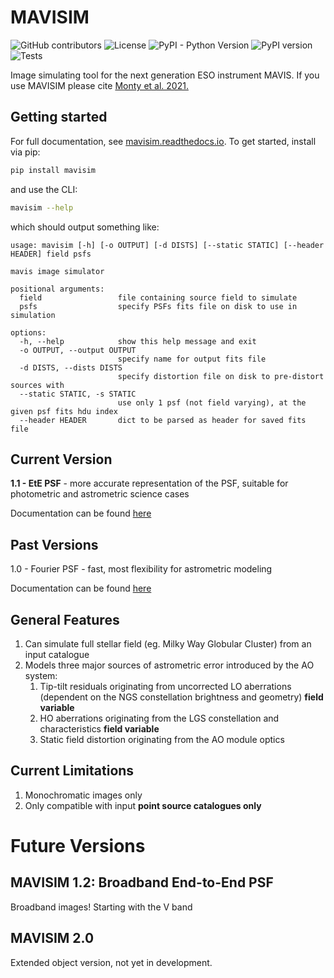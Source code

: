# MAVISIM

<!--- These are examples. See https://shields.io for others or to customize this set of shields. You might want to include dependencies, project status and licence info here --->

![GitHub contributors](https://img.shields.io/github/contributors/smonty93/mavisim) ![License](https://img.shields.io/github/license/smonty93/mavisim)
![PyPI - Python Version](https://img.shields.io/pypi/pyversions/mavisim) ![PyPI version](https://img.shields.io/pypi/v/mavisim)
![Tests](https://github.com/smonty93/mavisim/actions/workflows/tests.yml/badge.svg)

Image simulating tool for the next generation ESO instrument MAVIS. If you use MAVISIM please cite <a href="https://ui.adsabs.harvard.edu/abs/2021MNRAS.507.2192M/abstract" target="_blank"> Monty et al. 2021.</a>

## Getting started
For full documentation, see <a href="https://mavisim.readthedocs.io/en/latest/" target="_blank">mavisim.readthedocs.io</a>. To get started, install via pip:
```bash
pip install mavisim
```
and use the CLI:
```bash
mavisim --help
```
which should output something like:
```
usage: mavisim [-h] [-o OUTPUT] [-d DISTS] [--static STATIC] [--header HEADER] field psfs

mavis image simulator

positional arguments:
  field                 file containing source field to simulate
  psfs                  specify PSFs fits file on disk to use in simulation

options:
  -h, --help            show this help message and exit
  -o OUTPUT, --output OUTPUT
                        specify name for output fits file
  -d DISTS, --dists DISTS
                        specify distortion file on disk to pre-distort sources with
  --static STATIC, -s STATIC
                        use only 1 psf (not field varying), at the given psf fits hdu index
  --header HEADER       dict to be parsed as header for saved fits file

```

## Current Version

**1.1 - EtE PSF** - more accurate representation of the PSF, suitable for photometric and astrometric science cases

Documentation can be found <a href="https://mavisim.readthedocs.io/en/latest/" target="_blank"> here</a>

## Past Versions

1.0 - Fourier PSF - fast, most flexibility for astrometric modeling

Documentation can be found <a href="https://mavisim.readthedocs.io/en/v1.0.3/" target="_blank"> here</a>

## General Features

1. Can simulate full stellar field (eg. Milky Way Globular Cluster) from an input catalogue
2. Models three major sources of astrometric error introduced by the AO system:
   1. Tip-tilt residuals originating from uncorrected LO aberrations (dependent on the NGS constellation brightness and geometry) **field variable**
   2. HO aberrations originating from the LGS constellation and characteristics **field variable**
   3. Static field distortion originating from the AO module optics

## Current Limitations

1. Monochromatic images only
2. Only compatible with input **point source catalogues only**

# Future Versions

## MAVISIM 1.2: Broadband End-to-End PSF

Broadband images! Starting with the V band

## MAVISIM 2.0

Extended object version, not yet in development.
